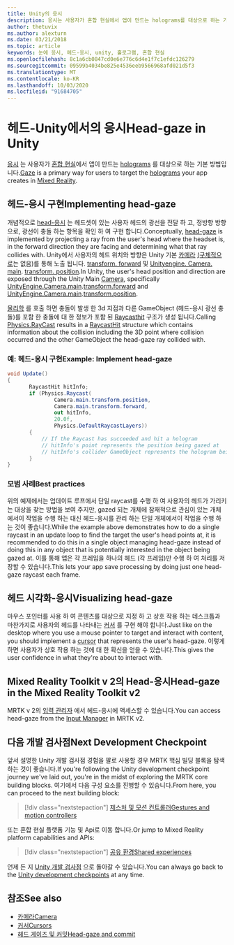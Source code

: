 ```yaml
---
title: Unity의 응시
description: 응시는 사용자가 혼합 현실에서 앱이 만드는 holograms를 대상으로 하는 기본 방법입니다.
author: thetuvix
ms.author: alexturn
ms.date: 03/21/2018
ms.topic: article
keywords: 눈에 응시, 헤드-응시, unity, 홀로그램, 혼합 현실
ms.openlocfilehash: 8c1a6cb0847cd0e6e776c6d4e1f7c1efdc126279
ms.sourcegitcommit: 09599b4034be825e4536eeb9566968afd021d5f3
ms.translationtype: MT
ms.contentlocale: ko-KR
ms.lasthandoff: 10/03/2020
ms.locfileid: "91684705"
---
```

# <a name="head-gaze-in-unity"></a><span data-ttu-id="948bb-104">헤드-Unity에서의 응시</span><span class="sxs-lookup"><span data-stu-id="948bb-104">Head-gaze in Unity</span></span>

<span data-ttu-id="948bb-105">[응시](../../design/gaze-and-commit.md) 는 사용자가 [혼합 현실](../../discover/mixed-reality.md)에서 앱이 만드는 [holograms](../../discover/hologram.md) 를 대상으로 하는 기본 방법입니다.</span><span class="sxs-lookup"><span data-stu-id="948bb-105">[Gaze](../../design/gaze-and-commit.md) is a primary way for users to target the [holograms](../../discover/hologram.md) your app creates in [Mixed Reality](../../discover/mixed-reality.md).</span></span>


## <a name="implementing-head-gaze"></a><span data-ttu-id="948bb-106">헤드-응시 구현</span><span class="sxs-lookup"><span data-stu-id="948bb-106">Implementing head-gaze</span></span>

<span data-ttu-id="948bb-107">개념적으로 [head-응시](../../design/gaze-and-commit.md) 는 헤드셋이 있는 사용자 헤드의 광선을 전달 하 고, 정방향 방향으로, 광선이 충돌 하는 항목을 확인 하 여 구현 합니다.</span><span class="sxs-lookup"><span data-stu-id="948bb-107">Conceptually, [head-gaze](../../design/gaze-and-commit.md) is implemented by projecting a ray from the user's head where the headset is, in the forward direction they are facing and determining what that ray collides with.</span></span>
<span data-ttu-id="948bb-108">Unity에서 사용자의 헤드 위치와 방향은 Unity 기본 [카메라](camera-in-unity.md) [(구체적으로](https://docs.unity3d.com/ScriptReference/Camera-main.html)는 없음)를 통해 노출 됩니다. [transform. forward](https://docs.unity3d.com/ScriptReference/Transform-forward.html) 및 [Unityengine. Camera. main](https://docs.unity3d.com/ScriptReference/Camera-main.html). [transform. position](https://docs.unity3d.com/ScriptReference/Transform-position.html).</span><span class="sxs-lookup"><span data-stu-id="948bb-108">In Unity, the user's head position and direction are exposed through the Unity Main [Camera](camera-in-unity.md), specifically [UnityEngine.Camera.main](https://docs.unity3d.com/ScriptReference/Camera-main.html).[transform.forward](https://docs.unity3d.com/ScriptReference/Transform-forward.html) and [UnityEngine.Camera.main](https://docs.unity3d.com/ScriptReference/Camera-main.html).[transform.position](https://docs.unity3d.com/ScriptReference/Transform-position.html).</span></span>

<span data-ttu-id="948bb-109">[물리학](https://docs.unity3d.com/ScriptReference/Physics.Raycast.html) 를 호출 하면 충돌이 발생 한 3d 지점과 다른 GameObject (헤드-응시 광선 충돌)를 포함 한 충돌에 대 한 정보가 포함 된 [Raycasthit](https://docs.unity3d.com/ScriptReference/RaycastHit.html) 구조가 생성 됩니다.</span><span class="sxs-lookup"><span data-stu-id="948bb-109">Calling [Physics.RayCast](https://docs.unity3d.com/ScriptReference/Physics.Raycast.html) results in a [RaycastHit](https://docs.unity3d.com/ScriptReference/RaycastHit.html) structure which contains information about the collision including the 3D point where collision occurred and the other GameObject the head-gaze ray collided with.</span></span>

### <a name="example-implement-head-gaze"></a><span data-ttu-id="948bb-110">예: 헤드-응시 구현</span><span class="sxs-lookup"><span data-stu-id="948bb-110">Example: Implement head-gaze</span></span>

```cs
void Update()
{
       RaycastHit hitInfo;
       if (Physics.Raycast(
               Camera.main.transform.position,
               Camera.main.transform.forward,
               out hitInfo,
               20.0f,
               Physics.DefaultRaycastLayers))
       {
           // If the Raycast has succeeded and hit a hologram
           // hitInfo's point represents the position being gazed at
           // hitInfo's collider GameObject represents the hologram being gazed at
       }
}
```

### <a name="best-practices"></a><span data-ttu-id="948bb-111">모범 사례</span><span class="sxs-lookup"><span data-stu-id="948bb-111">Best practices</span></span>

<span data-ttu-id="948bb-112">위의 예제에서는 업데이트 루프에서 단일 raycast를 수행 하 여 사용자의 헤드가 가리키는 대상을 찾는 방법을 보여 주지만, gazed 되는 개체에 잠재적으로 관심이 있는 개체에서이 작업을 수행 하는 대신 헤드-응시를 관리 하는 단일 개체에서이 작업을 수행 하는 것이 좋습니다.</span><span class="sxs-lookup"><span data-stu-id="948bb-112">While the example above demonstrates how to do a single raycast in an update loop to find the target the user's head points at, it is recommended to do this in a single object managing head-gaze instead of doing this in any object that is potentially interested in the object being gazed at.</span></span> <span data-ttu-id="948bb-113">이를 통해 앱은 각 프레임을 하나의 헤드 (각 프레임)만 수행 하 여 처리를 저장할 수 있습니다.</span><span class="sxs-lookup"><span data-stu-id="948bb-113">This lets your app save processing by doing just one head-gaze raycast each frame.</span></span>

## <a name="visualizing-head-gaze"></a><span data-ttu-id="948bb-114">헤드 시각화-응시</span><span class="sxs-lookup"><span data-stu-id="948bb-114">Visualizing head-gaze</span></span>

<span data-ttu-id="948bb-115">마우스 포인터를 사용 하 여 콘텐츠를 대상으로 지정 하 고 상호 작용 하는 데스크톱과 마찬가지로 사용자의 헤드를 나타내는 [커서](../../design/cursors.md) 를 구현 해야 합니다.</span><span class="sxs-lookup"><span data-stu-id="948bb-115">Just like on the desktop where you use a mouse pointer to target and interact with content, you should implement a [cursor](../../design/cursors.md) that represents the user's head-gaze.</span></span> <span data-ttu-id="948bb-116">이렇게 하면 사용자가 상호 작용 하는 것에 대 한 확신을 얻을 수 있습니다.</span><span class="sxs-lookup"><span data-stu-id="948bb-116">This gives the user confidence in what they're about to interact with.</span></span>

## <a name="head-gaze-in-the-mixed-reality-toolkit-v2"></a><span data-ttu-id="948bb-117">Mixed Reality Toolkit v 2의 Head-응시</span><span class="sxs-lookup"><span data-stu-id="948bb-117">Head-gaze in the Mixed Reality Toolkit v2</span></span>
<span data-ttu-id="948bb-118">MRTK v 2의 [입력 관리자](https://microsoft.github.io/MixedRealityToolkit-Unity/Documentation/Input/Overview.html) 에서 헤드-응시에 액세스할 수 있습니다.</span><span class="sxs-lookup"><span data-stu-id="948bb-118">You can access head-gaze from the [Input Manager](https://microsoft.github.io/MixedRealityToolkit-Unity/Documentation/Input/Overview.html) in MRTK v2.</span></span>

## <a name="next-development-checkpoint"></a><span data-ttu-id="948bb-119">다음 개발 검사점</span><span class="sxs-lookup"><span data-stu-id="948bb-119">Next Development Checkpoint</span></span>

<span data-ttu-id="948bb-120">앞서 설명한 Unity 개발 검사점 경험을 팔로 사용할 경우 MRTK 핵심 빌딩 블록을 탐색 하는 것이 좋습니다.</span><span class="sxs-lookup"><span data-stu-id="948bb-120">If you're following the Unity development checkpoint journey we've laid out, you're in the midst of exploring the MRTK core building blocks.</span></span> <span data-ttu-id="948bb-121">여기에서 다음 구성 요소를 진행할 수 있습니다.</span><span class="sxs-lookup"><span data-stu-id="948bb-121">From here, you can proceed to the next building block:</span></span>

> [!div class="nextstepaction"]
> [<span data-ttu-id="948bb-122">제스처 및 모션 컨트롤러</span><span class="sxs-lookup"><span data-stu-id="948bb-122">Gestures and motion controllers</span></span>](gestures-and-motion-controllers-in-unity.md)

<span data-ttu-id="948bb-123">또는 혼합 현실 플랫폼 기능 및 Api로 이동 합니다.</span><span class="sxs-lookup"><span data-stu-id="948bb-123">Or jump to Mixed Reality platform capabilities and APIs:</span></span>

> [!div class="nextstepaction"]
> [<span data-ttu-id="948bb-124">공유 환경</span><span class="sxs-lookup"><span data-stu-id="948bb-124">Shared experiences</span></span>](shared-experiences-in-unity.md)

<span data-ttu-id="948bb-125">언제 든 지 [Unity 개발 검사점](unity-development-overview.md#2-core-building-blocks) 으로 돌아갈 수 있습니다.</span><span class="sxs-lookup"><span data-stu-id="948bb-125">You can always go back to the [Unity development checkpoints](unity-development-overview.md#2-core-building-blocks) at any time.</span></span>

## <a name="see-also"></a><span data-ttu-id="948bb-126">참조</span><span class="sxs-lookup"><span data-stu-id="948bb-126">See also</span></span>
* [<span data-ttu-id="948bb-127">카메라</span><span class="sxs-lookup"><span data-stu-id="948bb-127">Camera</span></span>](camera-in-unity.md)
* [<span data-ttu-id="948bb-128">커서</span><span class="sxs-lookup"><span data-stu-id="948bb-128">Cursors</span></span>](../../design/cursors.md)
* [<span data-ttu-id="948bb-129">헤드 게이즈 및 커밋</span><span class="sxs-lookup"><span data-stu-id="948bb-129">Head-gaze and commit</span></span>](../../design/gaze-and-commit.md)
